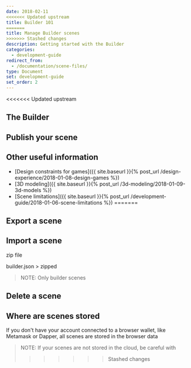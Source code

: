 ```yaml
---
date: 2018-02-11
<<<<<<< Updated upstream
title: Builder 101
=======
title: Manage Builder scenes
>>>>>>> Stashed changes
description: Getting started with the Builder
categories:
  - development-guide
redirect_from:
  - /documentation/scene-files/
type: Document
set: development-guide
set_order: 2
---
```


<<<<<<< Updated upstream
## The Builder

## Publish your scene

## Other useful information

- [Design constraints for games]({{ site.baseurl }}{% post_url /design-experience/2018-01-08-design-games %})
- [3D modeling]({{ site.baseurl }}{% post_url /3d-modeling/2018-01-09-3d-models %})
- [Scene limitations]({{ site.baseurl }}{% post_url /development-guide/2018-01-06-scene-limitations %})
=======
## Export a scene

## Import a scene

zip file

builder.json > zipped

> NOTE: Only builder scenes

## Delete a scene

## Where are scenes stored

If you don't have your account connected to a browser wallet, like Metamask or Dapper, all scenes are stored in the browser data

> NOTE: If your scenes are not stored in the cloud, be careful with
>>>>>>> Stashed changes

